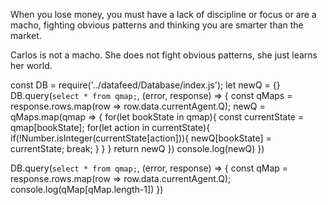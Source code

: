 When you lose money, you must have a lack of discipline or focus or are a macho, fighting obvious patterns and thinking you are smarter than the market.


Carlos is not a macho. She does not fight obvious patterns, she just learns her world.






<!-- How I got the keys which were real -->
<!-- Node environment -->
const DB = require('../datafeed/Database/index.js');
let newQ = {}
DB.query(`select * from qmap;`, (error, response) => {
  const qMaps = response.rows.map(row => row.data.currentAgent.Q);
  newQ = qMaps.map(qmap => {
    for(let bookState in qmap){
      const currentState = qmap[bookState];
      for(let action in currentState){
        if(!Number.isInteger(currentState[action])){
          newQ[bookState] = currentState;
          break;
        }
      }
    }
    return newQ
  })
  console.log(newQ)
})




<!-- Get Q from last trained model -->
DB.query(`select * from qmap;`, (error, response) => {
  const qMap = response.rows.map(row => row.data.currentAgent.Q);
  console.log(qMap[qMap.length-1])
})
